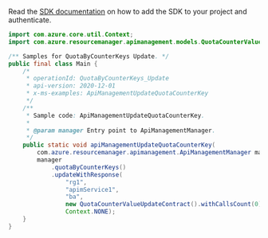 Read the [SDK documentation](https://github.com/Azure/azure-sdk-for-java/blob/azure-resourcemanager-apimanagement_1.0.0-beta.2/sdk/apimanagement/azure-resourcemanager-apimanagement/README.md) on how to add the SDK to your project and authenticate.

```java
import com.azure.core.util.Context;
import com.azure.resourcemanager.apimanagement.models.QuotaCounterValueUpdateContract;

/** Samples for QuotaByCounterKeys Update. */
public final class Main {
    /*
     * operationId: QuotaByCounterKeys_Update
     * api-version: 2020-12-01
     * x-ms-examples: ApiManagementUpdateQuotaCounterKey
     */
    /**
     * Sample code: ApiManagementUpdateQuotaCounterKey.
     *
     * @param manager Entry point to ApiManagementManager.
     */
    public static void apiManagementUpdateQuotaCounterKey(
        com.azure.resourcemanager.apimanagement.ApiManagementManager manager) {
        manager
            .quotaByCounterKeys()
            .updateWithResponse(
                "rg1",
                "apimService1",
                "ba",
                new QuotaCounterValueUpdateContract().withCallsCount(0).withKbTransferred(2.5630078125),
                Context.NONE);
    }
}
```
